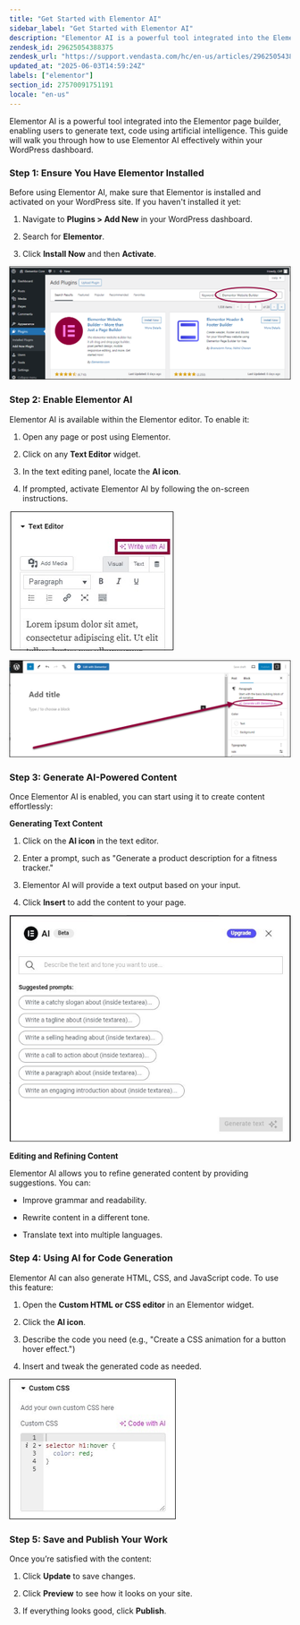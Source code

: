 ```yaml
---
title: "Get Started with Elementor AI"
sidebar_label: "Get Started with Elementor AI"
description: "Elementor AI is a powerful tool integrated into the Elementor page builder, enabling users to generate text, code using artificial intelligence. This guide wi"
zendesk_id: 29625054388375
zendesk_url: "https://support.vendasta.com/hc/en-us/articles/29625054388375-Get-Started-with-Elementor-AI"
updated_at: "2025-06-03T14:59:24Z"
labels: ["elementor"]
section_id: 27570091751191
locale: "en-us"
---
```


Elementor AI is a powerful tool integrated into the Elementor page builder, enabling users to generate text, code using artificial intelligence. This guide will walk you through how to use Elementor AI effectively within your WordPress dashboard.

### Step 1: Ensure You Have Elementor Installed

Before using Elementor AI, make sure that Elementor is installed and activated on your WordPress site. If you haven't installed it yet:

1.  Navigate to **Plugins > Add New** in your WordPress dashboard.
    
2.  Search for **Elementor**.
    
3.  Click **Install Now** and then **Activate**.
    

![Install & Activate Elementor Core » Elementor](./img/29625054388375-ec24a2877f.png)

### Step 2: Enable Elementor AI

Elementor AI is available within the Elementor editor. To enable it:

1.  Open any page or post using Elementor.
    
2.  Click on any **Text Editor** widget.
    
3.  In the text editing panel, locate the **AI icon**.
    
4.  If prompted, activate Elementor AI by following the on-screen instructions.
    

![Write Text Using Elementor AI » Elementor](./img/29625054388375-2032741ef0.jpeg)

![Generate Text In Gutenberg Using Elementor AI » Elementor](./img/29625054388375-a8910374cd.png)

### **Step 3: Generate AI-Powered Content**

Once Elementor AI is enabled, you can start using it to create content effortlessly:

**Generating Text Content**

1.  Click on the **AI icon** in the text editor.
    
2.  Enter a prompt, such as "Generate a product description for a fitness tracker."
    
3.  Elementor AI will provide a text output based on your input.
    
4.  Click **Insert** to add the content to your page.
    

![Write Text Using Elementor AI » Elementor](./img/29625054388375-35544216c2.jpeg)

**Editing and Refining Content**

Elementor AI allows you to refine generated content by providing suggestions. You can:

*   Improve grammar and readability.
    
*   Rewrite content in a different tone.
    
*   Translate text into multiple languages.
    

### Step 4: Using AI for Code Generation

Elementor AI can also generate HTML, CSS, and JavaScript code. To use this feature:

1.  Open the **Custom HTML or CSS editor** in an Elementor widget.
    
2.  Click the **AI icon**.
    
3.  Describe the code you need (e.g., "Create a CSS animation for a button hover effect.")
    
4.  Insert and tweak the generated code as needed.
    

_![Add Custom CSS Using Elementor AI » Elementor](./img/29625054388375-9d49124451.jpeg)_

### Step 5: Save and Publish Your Work

Once you’re satisfied with the content:

1.  Click **Update** to save changes.
    
2.  Click **Preview** to see how it looks on your site.
    
3.  If everything looks good, click **Publish**.

